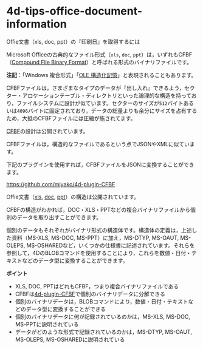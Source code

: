 # 4d-tips-office-document-information
Offie文書（xls, doc, ppt）の『印刷日』を取得するには

Microsoft Officeの古典的なファイル形式（``xls``, ``doc``, ``ppt``）は，いずれもCFBF（[Compound File Binary Format](https://en.wikipedia.org/wiki/Compound_File_Binary_Format)）と呼ばれる形式のバイナリファイルです。

**注記**：「Windows 複合形式」「[OLE 構造化記憶](https://en.wikipedia.org/wiki/COM_Structured_Storage)」と表現されることもあります。

CFBFファイルは，さまざまなタイプのデータが『出し入れ』できるよう，セクター・アロケーションテーブル・ディレクトリといった論理的な構造を持っており，ファイルシステムに設計が似ています。セクターのサイズが``512``バイトあるいは``4096``バイトに固定されており，データの総量よりも余分にサイズを占有するため，大抵のCFBFファイルには圧縮が施されてます。

[CFBF](https://msdn.microsoft.com/en-us/library/dd942138.aspx)の設計は公開されています。

CFBFファイルは，構造的なファイルであるという点でJSONやXMLに似ています。

下記のプラグインを使用すれば，CFBFファイルをJSONに変換することができます。

https://github.com/miyako/4d-plugin-CFBF

Offie文書（[xls](https://msdn.microsoft.com/en-us/library/office/cc313106(v=office.12).aspx), [doc](https://msdn.microsoft.com/en-us/library/office/cc313153(v=office.12).aspx), [ppt](https://msdn.microsoft.com/en-us/library/office/cc313154(v=office.12).aspx)）の構造は公開されています。

CFBFの構造がわかれば，DOC・XLS・PPTなどの複合バイナリファイルから個別のデータを取り出すことができます。

個別のデータもそれぞれがバイナリ形式の構造体です。構造体の定義は，上述した資料（MS-XLS, MS-DOC, MS-PPT）に加え，MS-DTYP, MS-OAUT, MS-OLEPS, MS-OSHAREDなど，いくつかの仕様書に記述されています。それらを参照して，4DのBLOBコマンドを使用することにより，これらを数値・日付・テキストなどのデータ型に変換することができます。

**ポイント**

* XLS, DOC, PPTはどれもCFBF，つまり複合バイナリファイルである
* CFBFは[4d-plugin-CFBF](https://github.com/miyako/4d-plugin-CFBF)で個別のバイナリデータに分解できる
* 個別のバイナリデータは，BLOBコマンドにより，数値・日付・テキストなどのデータ型に変換することができる
* 個別のバイナリデータに何が記録されているのかは，MS-XLS, MS-DOC, MS-PPTに説明されている
* データがどのような形式で記録されているのかは，MS-DTYP, MS-OAUT, MS-OLEPS, MS-OSHAREDに説明されている

